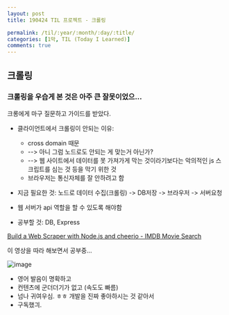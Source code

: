 ```yaml
---
layout: post
title: 190424 TIL 프로젝트 - 크롤링

permalink: /til/:year/:month/:day/:title/
categories: [1막, TIL (Today I Learned)]
comments: true
---
```


## **크롤링**

### 크롤링을 우습게 본 것은 아주 큰 잘못이었으... 

크롱에게 마구 질문하고 가이드를 받았다. 

- 클라이언트에서 크롤링이 안되는 이유: 
  - cross domain 때문 
  - --> 아니 그럼 노드로도 안되는 게 맞는거 아닌가? 
  - --> 웹 사이트에서 데이터를 못 가져가게 막는 것이라기보다는 악의적인 js 스크립트를 심는 것 등을 막기 위한 것
  - 브라우저는 통신자체를 잘 안하려고 함

- 지금 필요한 것: 노드로 데이터 수집(크롤링) -> DB저장 -> 브라우저 -> 서버요청

- 웹 서버가 api 역할을 할 수 있도록 해야함

- 공부할 것: DB, Express


[Build a Web Scraper with Node.js and cheerio - IMDB Movie Search](https://www.youtube.com/watch?v=U0btOGPwrIY)

이 영상을 따라 해보면서 공부중... 

![image](https://user-images.githubusercontent.com/40848630/56706929-bea4e400-6751-11e9-8bb5-c488de9a9af6.png)

- 영어 발음이 명확하고
- 컨텐츠에 군더더기가 없고 (속도도 빠름) 
- 넘나 귀여우심. ㅎㅎ 개발을 진짜 좋아하시는 것 같아서 
- 구독했긔.
